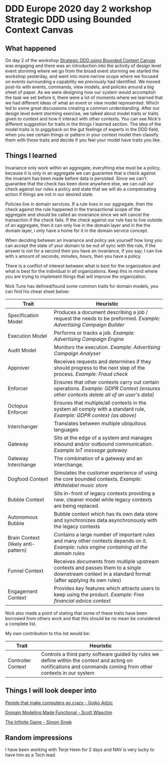 # DDD Europe 2020 day 2 workshop Strategic DDD using Bounded Context Canvas

## What happened

On day 2 of the workshop [Strategic DDD using Bounded Context Canvas](https://medium.com/nick-tune-tech-strategy-blog/modelling-bounded-contexts-with-the-bounded-context-design-canvas-a-workshop-recipe-1f123e592ab) was engaging and there was an introduction into the activity of design level event storming where we go from the broad event  storming  we started the workshop yesterday, and went into more narrow scope where we focused on events surrounding a capability we previously had identified. We moved post-its with events, commands, view models, and policies around a big sheet of paper. As we were designing how our system would accomplish the task we set before it, there were a lot of moments where we learned that we had different ideas of what an event or view model represented. Which led to some great discussions creating a common understanding.
After our design level event storming exercise, we talked about model traits or traits given to context and how it interact with other contexts. You can see  Nick's different suggestion for traits in the things I learned section. The idea of the model traits is to piggyback on the gut feelings of experts in the DDD field, when you see certain things or pattern in your context model then classify them with these traits and decide if you feel your model have traits you like.

## Things I learned

Invariance only work within an aggregate, everything else must be a policy, because it is only in an aggregate we can guarantee that a check against the invariant has been made before data is persisted. Since we can't guarantee that the check has been done anywhere else, we can call our check against our rules a policy and state that we will do a compensating action  if things are not in our desired state.

Policies live in domain services. If a rule lives in our aggregate, then the check against the rule happened in the transactional scope of the aggregate and should be called an invariance since we will cancel the transaction if the check fails. If the check against our rule has to live outside of an aggregate,  then it can only live in the domain layer and in the the domain layer, i only have a home for it in the domain service concept.

When deciding between an invariance and policy ask yourself how long you can accept the state of your domain to be out of sync with the rule, if the answer is not for a second then you have an invariance, if you say; I can live with x amount of seconds, minutes, hours, then you have a policy.

There is a conflict of interest between what is best for the organization and what is best for the individual in all organizations. Keep this in mind where you are trying to implement things that will improve the organization.

Nick Tune has defined/found some common traits for domain models, you can find his cheat sheet below:

| Trait  | Heuristic |
| ------------- | ------------- |
| Specification Model  | Produces a document describing a job / request the needs to be preformed. *Example: Advertising Campaign Builder*  |
| Execution Model | Performs or tracks a job. *Example: Advertising Campaign Engine* |
| Audit Model  | Monitors the execution. *Example: Advertising Campaign Analyser* |
| Approver | Receives requests and determines if they should progress to the next step of the process. *Example: Fraud check* |
| Enforcer | Ensures that other contexts carry out certain operations. *Example: GDPR Context (ensures other contexts delete all of an user's data)* |
| Octopus Enforcer | Ensures that multiple/all contexts in the system all comply with a standard rule, *Example: GDPR context (as above)* |
| Interchanger | Translates between multiple ubiquitous languages |
| Gateway | Sits at the edge of a system and manages inbound and/or outbound communication. *Example IoT message gateway* |
| Gateway Interchange | The combination of a gateway and an interchange. |
| Dogfood Context | Simulates the customer experience of using the core bounded contexts. *Example: Whitelabel music store* |
| Bubble Context | Sits in-front of legacy contexts providing a new, cleaner model while legacy contexts are being replaced. |
| Autonomous Bubble | Bubble context which has its own data store and synchronizes data asynchronously with the legacy contexts |
| Brain Context (likely anti-pattern) | Contains a large number of important rules and many other contexts depends on it. *Example: rules  engine containing all the domain rules* |
| Funnel Context | Receives documents from multiple upstream contexts and passes them to a single downstream context in a standard format (after applying its own rules) |
| Engagement Context | Provides key features which attracts users to keep using the product. *Example: Free financial advice context* |
Nick also made a point of stating that some of these traits have been borrowed from others work and that this should be no mean be considered a complete list.

My own contribution to this list would be:

| Trait  | Heuristic |
| ------------- | ------------- |
| Controller Context | Controls a third party software guided by rules we define within the context and acting on notifications and commands coming from other contexts in our system  |

## Things I will look deeper into

[People that make computers go crazy - Gojko Adzic](https://www.youtube.com/watch?v=1Rna6NvIIDk)

[Domain Modeling Made Functional - Scott Wlaschin](https://www.youtube.com/watch?v=1pSH8kElmM4)

[The Infinite Game - Simon Sinek](https://www.youtube.com/watch?v=tye525dkfi8)

## Random impressions

I have been working with Terje Heen for 2 days and NAV is very lucky to have him as a Tech lead.